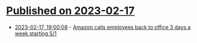 # [Published on 2023-02-17](index.md)

* [2023-02-17, 19:00:08](https://news.ycombinator.com/item?id=34838828) - [Amazon calls employees back to office 3 days a week starting 5&#x2F;1](https://www.levels.fyi/community/thread/ayOi5T/amazon-calls-employees-back-to-office-3-days-a-week-starting-51)

